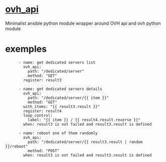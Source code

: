 
# [ovh_api](https://github.com/fraff/ovh_api)
Minimalist ansible python module wrapper around OVH api and ovh python module

# exemples
```
      - name: get dedicated servers list
        ovh_api:
          path: "/dedicated/server"
          method: "GET"
        register: result3

      - name: get dedicated servers details
        ovh_api:
          path: "/dedicated/server/{{ item }}"
          method: "GET"
        with_items: "{{ result3.result }}"
        register: result4
        loop_control:
          label: "{{ item }} / {{ result4.result.reverse }}"
        when: result3 is not failed and result3.result is defined

      - name: reboot one of them randomly
        ovh_api:
          path: "/dedicated/server/{{ result3.result | random }}/reboot"
          method: "POST"
        when: result3 is not failed and result3.result is defined
```

